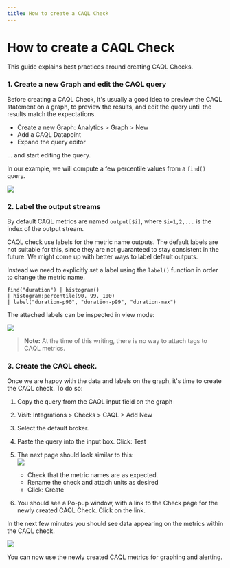 ```yaml
---
title: How to create a CAQL Check
---
```


# How to create a CAQL Check

This guide explains best practices around creating CAQL Checks.

### 1. Create a new Graph and edit the CAQL query

Before creating a CAQL Check, it's usually a good idea to preview the CAQL statement on a graph,
to preview the results, and edit the query until the results match the expectations.

- Create a new Graph: Analytics > Graph > New
- Add a CAQL Datapoint
- Expand the query editor

... and start editing the query.

In our example, we will compute a few percentile values from a `find()` query.

![](/images/caql/CAQL_check_preview.png)

### 2. Label the output streams

By default CAQL metrics are named `output[$i]`, where `$i=1,2,...` is the index of the output stream.

CAQL check use labels for the metric name outputs.
The default labels are not suitable for this, since they are not guaranteed to stay consistent in the future.
We might come up with better ways to label default outputs.

Instead we need to explicitly set a label using the `label()` function in order to change the metric name.

```
find("duration") | histogram()
| histogram:percentile(90, 99, 100)
| label("duration-p90", "duration-p99", "duration-max")
```

The attached labels can be inspected in view mode:

![](/images/caql/CAQL_check_labels.png)

> **Note:** At the time of this writing, there is no way to attach tags to CAQL metrics.

### 3. Create the CAQL check.

Once we are happy with the data and labels on the graph, it's time to create the CAQL check.
To do so:

1. Copy the query from the CAQL input field on the graph

2. Visit: Integrations > Checks > CAQL > Add New

3. Select the default broker.

4. Paste the query into the input box. Click: Test

5. The next page should look similar to this:  
   ![](/images/caql/CAQL_check_test.png)
   - Check that the metric names are as expected.
   - Rename the check and attach units as desired
   - Click: Create

6. You should see a Po-pup window, with a link to the Check page for the newly created CAQL Check.
   Click on the link.

In the next few minutes you should see data appearing on the metrics within the CAQL check.

![](/images/caql/CAQL_check_data.png)

You can now use the newly created CAQL metrics for graphing and alerting.

